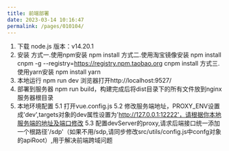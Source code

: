 ```yaml
---
title: 前端部署
date: 2023-03-14 10:16:47
permalink: /pages/010104/
---
```


1. 下载
    node.js 版本：v14.20.1
2. 安装
    方式一.使用npm安装
npm install
    方式二.使用淘宝镜像安装
        npm install cnpm -g --registry=https://registry.npm.taobao.org
        cnpm install
    方式三.使用yarn安装
        npm install
        yarn
3. 本地运行
        npm run dev
        浏览器打开http://localhost:9527/
4. 部署到服务器
        npm run build，构建完成后将dist目录下的所有文件放到nginx服务器根目录
5. 本地环境配置
    5.1 打开vue.config.js
    5.2 修改服务端地址，PROXY_ENV设置成'dev',targets对象的dev属性设置为'http://127.0.0.1:12222'，请根据你本地服务端的地址及端口修改
    5.3 配置devServer的proxy,请求后端接口统一添加一个根路径'/sdp'（如果不用/sdp,请同步修改src/utils/config.js中confg对象的apiRoot）,用于解决前端跨域问题
    